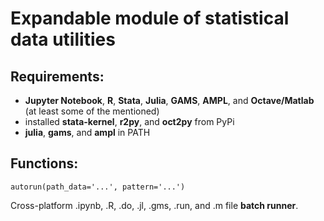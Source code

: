 # Expandable module of statistical data utilities

## Requirements:  
- **Jupyter Notebook**, **R**, **Stata**, **Julia**, **GAMS**, **AMPL**, and **Octave/Matlab** (at least some of
the mentioned)
- installed **stata-kernel**, **r2py**, and **oct2py** from PyPi
- **julia**, **gams**, and **ampl** in PATH

## Functions:
`autorun(path_data='...', pattern='...')`  

Cross-platform .ipynb, .R, .do, .jl, .gms, .run, and .m file **batch runner**.
